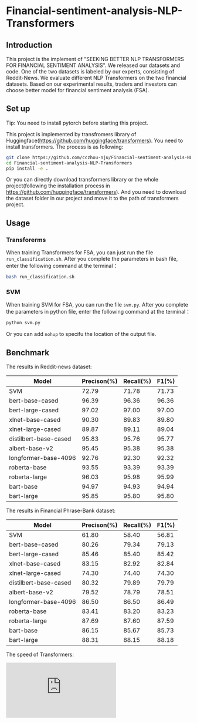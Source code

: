 # Financial-sentiment-analysis-NLP-Transformers

## Introduction
This project is the implement of "SEEKING BETTER NLP TRANSFORMERS FOR FINANCIAL SENTIMENT ANALYSIS". We released our datasets and code. One of the two datasets is labeled by our experts, consisting of Reddit-News. We evaluate different NLP Transformers on the two financial datasets. Based on our experimental results, traders and investors can choose better model for financial sentiment analysis (FSA). 

## Set up
Tip: You need to install pytorch before starting this project.

This project is implemented by transfromers library of Huggingface(https://github.com/huggingface/transformers). You need to install transformers. The process is as following:

```bash
git clone https://github.com/cczhou-nju/Financial-sentiment-analysis-NLP-Transformers.git
cd Financial-sentiment-analysis-NLP-Transformers
pip install -e .
```

Or you can directly download transformers library or the whole project(following the installation process in https://github.com/huggingface/transformers). And you need to download the dataset folder in our project and move it to the path of transformers project. 

## Usage
### Transforerms
When training Transformers for FSA, you can just run the file `run_classification.sh`. After you complete the parameters in bash file, enter the following command at the terminal：

```bash
bash run_classification.sh
```

### SVM
When training SVM for FSA, you can run the file `svm.py`. After you complete the parameters in python file, enter the following command at the terminal：

```python
python svm.py
```

Or you can add `nohup` to specifu the location of the output file.

## Benchmark
The results in Reddit-news dataset:

| Model                 | Precison(%) | Recall(%)   | F1(%)   |  
| --------------------- | ----------- | ----------- | ------- |  
| SVM                   | 72.79       | 71.78       | 71.73   |  
| bert-base-cased       | 96.39       | 96.36       | 96.36   |  
| bert-large-cased      | 97.02       | 97.00       | 97.00   |  
| xlnet-base-cased      | 90.30       | 89.83       | 89.80   |  
| xlnet-large-cased     | 89.87       | 89.11       | 89.04   |  
| distilbert-base-cased | 95.83       | 95.76       | 95.77   |  
| albert-base-v2        | 95.45       | 95.38       | 95.38   |  
| longformer-base-4096  | 92.76       | 92.30       | 92.32   |  
| roberta-base          | 93.55       | 93.39       | 93.39   |  
| roberta-large         | 96.03       | 95.98       | 95.99   |  
| bart-base             | 94.97       | 94.93       | 94.94   |  
| bart-large            | 95.85       | 95.80       | 95.80   |  
 
The results in Financial Phrase-Bank dataset:

| Model                 | Precison(%) | Recall(%)   | F1(%)   |  
| --------------------- | ----------- | ----------- | ------- |  
| SVM                   | 61.80       | 58.40       | 56.81   |  
| bert-base-cased       | 80.26       | 79.34       | 79.13   |  
| bert-large-cased      | 85.46       | 85.40       | 85.42   |  
| xlnet-base-cased      | 83.15       | 82.92       | 82.84   |  
| xlnet-large-cased     | 74.30       | 74.40       | 74.30   |  
| distilbert-base-cased | 80.32       | 79.89       | 79.79   |  
| albert-base-v2        | 79.52       | 78.79       | 78.51   |  
| longformer-base-4096  | 86.50       | 86.50       | 86.49   |  
| roberta-base          | 83.41       | 83.20       | 83.23   |  
| roberta-large         | 87.69       | 87.60       | 87.59   |  
| bart-base             | 86.15       | 85.67       | 85.73   |  
| bart-large            | 88.31       | 88.15       | 88.18   |  

The speed of Transformers:

![image](https://github.com/cczhou-nju/Financial-sentiment-analysis-NLP-Transformers/image/speed.pdf)